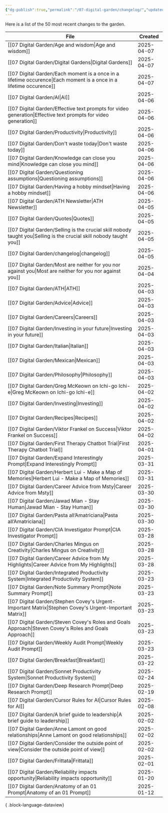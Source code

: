 ```yaml
---
{"dg-publish":true,"permalink":"/07-digital-garden/changelog/","updated":"2025-04-05T14:28:39.602-07:00"}
---
```


Here is a list of the 50 most recent changes to the garden.

| File                                                                                                                    | Created    |
| ----------------------------------------------------------------------------------------------------------------------- | ---------- |
| [[07 Digital Garden/Age and wisdom\|Age and wisdom]]                                                                 | 2025-04-07 |
| [[07 Digital Garden/Digital Gardens\|Digital Gardens]]                                                               | 2025-04-07 |
| [[07 Digital Garden/Each moment is a once in a lifetime occurence\|Each moment is a once in a lifetime occurence]]   | 2025-04-07 |
| [[07 Digital Garden/AI\|AI]]                                                                                         | 2025-04-06 |
| [[07 Digital Garden/Effective text prompts for video generation\|Effective text prompts for video generation]]       | 2025-04-06 |
| [[07 Digital Garden/Productivity\|Productivity]]                                                                     | 2025-04-06 |
| [[07 Digital Garden/Don't waste today\|Don't waste today]]                                                           | 2025-04-06 |
| [[07 Digital Garden/Knowledge can close you mind\|Knowledge can close you mind]]                                     | 2025-04-06 |
| [[07 Digital Garden/Questioning assumptions\|Questioning assumptions]]                                               | 2025-04-06 |
| [[07 Digital Garden/Having a hobby mindset\|Having a hobby mindset]]                                                 | 2025-04-06 |
| [[07 Digital Garden/ATH Newsletter\|ATH Newsletter]]                                                                 | 2025-04-05 |
| [[07 Digital Garden/Quotes\|Quotes]]                                                                                 | 2025-04-05 |
| [[07 Digital Garden/Selling is the crucial skill nobody taught you\|Selling is the crucial skill nobody taught you]] | 2025-04-05 |
| [[07 Digital Garden/changelog\|changelog]]                                                                           | 2025-04-05 |
| [[07 Digital Garden/Most are neither for you nor against you\|Most are neither for you nor against you]]             | 2025-04-04 |
| [[07 Digital Garden/ATH\|ATH]]                                                                                       | 2025-04-03 |
| [[07 Digital Garden/Advice\|Advice]]                                                                                 | 2025-04-03 |
| [[07 Digital Garden/Careers\|Careers]]                                                                               | 2025-04-03 |
| [[07 Digital Garden/Investing in your future\|Investing in your future]]                                             | 2025-04-03 |
| [[07 Digital Garden/Italian\|Italian]]                                                                               | 2025-04-03 |
| [[07 Digital Garden/Mexican\|Mexican]]                                                                               | 2025-04-03 |
| [[07 Digital Garden/Philosophy\|Philosophy]]                                                                         | 2025-04-03 |
| [[07 Digital Garden/Greg McKeown on Ichi-go Ichi-e\|Greg McKeown on Ichi-go Ichi-e]]                                 | 2025-04-02 |
| [[07 Digital Garden/Investing\|Investing]]                                                                           | 2025-04-02 |
| [[07 Digital Garden/Recipes\|Recipes]]                                                                               | 2025-04-02 |
| [[07 Digital Garden/Viktor Frankel on Success\|Viktor Frankel on Success]]                                           | 2025-04-02 |
| [[07 Digital Garden/First Therapy Chatbot Trial\|First Therapy Chatbot Trial]]                                       | 2025-04-01 |
| [[07 Digital Garden/Expand Interestingly Prompt\|Expand Interestingly Prompt]]                                       | 2025-03-31 |
| [[07 Digital Garden/Herbert Lui - Make a Map of Memories\|Herbert Lui - Make a Map of Memories]]                     | 2025-03-31 |
| [[07 Digital Garden/Career Advice from Msty\|Career Advice from Msty]]                                               | 2025-03-30 |
| [[07 Digital Garden/Jawad Mian - Stay Human\|Jawad Mian - Stay Human]]                                               | 2025-03-30 |
| [[07 Digital Garden/Pasta all’Amatriciana\|Pasta all’Amatriciana]]                                                   | 2025-03-30 |
| [[07 Digital Garden/CIA Investigator Prompt\|CIA Investigator Prompt]]                                               | 2025-03-28 |
| [[07 Digital Garden/Charles Mingus on Creativity\|Charles Mingus on Creativity]]                                     | 2025-03-28 |
| [[07 Digital Garden/Career Advice from My Highlights\|Career Advice from My Highlights]]                             | 2025-03-28 |
| [[07 Digital Garden/Integrated Productivity System\|Integrated Productivity System]]                                 | 2025-03-23 |
| [[07 Digital Garden/Note Summary Prompt\|Note Summary Prompt]]                                                       | 2025-03-23 |
| [[07 Digital Garden/Stephen Covey's Urgent-Important Matrix\|Stephen Covey's Urgent-Important Matrix]]               | 2025-03-23 |
| [[07 Digital Garden/Steven Covey's Roles and Goals Approach\|Steven Covey's Roles and Goals Approach]]               | 2025-03-23 |
| [[07 Digital Garden/Weekly Audit Prompt\|Weekly Audit Prompt]]                                                       | 2025-03-23 |
| [[07 Digital Garden/Breakfast\|Breakfast]]                                                                           | 2025-03-22 |
| [[07 Digital Garden/Sonnet Productivity System\|Sonnet Productivity System]]                                         | 2025-02-24 |
| [[07 Digital Garden/Deep Research Prompt\|Deep Research Prompt]]                                                     | 2025-02-19 |
| [[07 Digital Garden/Cursor Rules for AI\|Cursor Rules for AI]]                                                       | 2025-02-08 |
| [[07 Digital Garden/A brief guide to leadership\|A brief guide to leadership]]                                       | 2025-02-02 |
| [[07 Digital Garden/Anne Lamont on good relationships\|Anne Lamont on good relationships]]                           | 2025-02-02 |
| [[07 Digital Garden/Consider the outside point of view\|Consider the outside point of view]]                         | 2025-02-02 |
| [[07 Digital Garden/Frittata\|Frittata]]                                                                             | 2025-02-01 |
| [[07 Digital Garden/Reliability impacts opportunity\|Reliability impacts opportunity]]                               | 2025-01-20 |
| [[07 Digital Garden/Anatomy of an 01 Prompt\|Anatomy of an 01 Prompt]]                                               | 2025-01-12 |

{ .block-language-dataview}
